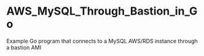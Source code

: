 # AWS_MySQL_Through_Bastion_in_Go
Example Go program that connects to a MySQL AWS/RDS instance through a bastion AMI
